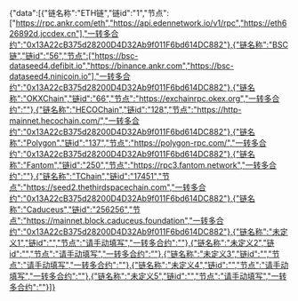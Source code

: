 {"data":[{"链名称":"ETH链","链id":"1","节点":["https://rpc.ankr.com/eth","https://api.edennetwork.io/v1/rpc","https://eth626892d.jccdex.cn"],"一转多合约":"0x13A22cB375d28200D4D32Ab9f011F6bd614DC882"},{"链名称":"BSC链","链id":"56","节点":["https://bsc-dataseed4.defibit.io","https://binance.ankr.com","https://bsc-dataseed4.ninicoin.io"],"一转多合约":"0x13A22cB375d28200D4D32Ab9f011F6bd614DC882"},{"链名称":"OKXChain","链id":"66","节点":"https://exchainrpc.okex.org","一转多合约":""},{"链名称":"HECOChain","链id":"128","节点":"https://http-mainnet.hecochain.com/","一转多合约":"0x13A22cB375d28200D4D32Ab9f011F6bd614DC882"},{"链名称":"Polygon","链id":"137","节点":"https://polygon-rpc.com/","一转多合约":"0x13A22cB375d28200D4D32Ab9f011F6bd614DC882"},{"链名称":"Fantom","链id":"250","节点":"https://rpc3.fantom.network","一转多合约":""},{"链名称":"TChain","链id":"17451","节点":"https://seed2.thethirdspacechain.com","一转多合约":"0x13A22cB375d28200D4D32Ab9f011F6bd614DC882"},{"链名称":"Caduceus","链id":"256256","节点":"https://mainnet.block.caduceus.foundation","一转多合约":"0x13A22cB375d28200D4D32Ab9f011F6bd614DC882"},{"链名称":"未定义1","链id":"","节点":"请手动填写","一转多合约":""},{"链名称":"未定义2","链id":"","节点":"请手动填写","一转多合约":""},{"链名称":"未定义3","链id":"","节点":"请手动填写","一转多合约":""},{"链名称":"未定义4","链id":"","节点":"请手动填写","一转多合约":""},{"链名称":"未定义5","链id":"","节点":"请手动填写","一转多合约":""}]}
